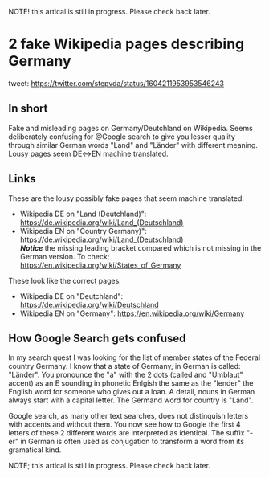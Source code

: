 
NOTE! this artical is still in progress. Please check back later.


# 2 fake Wikipedia pages describing Germany
tweet: <https://twitter.com/stepvda/status/1604211953953546243>

## In short
Fake and misleading pages on Germany/Deutchland on Wikipedia. Seems deliberately confusing for @Google search to give you lesser quality through similar German words "Land" and "Länder" with different meaning. Lousy pages seem DE↔️EN machine translated.

## Links
These are the lousy possibly fake pages that seem machine translated:
- Wikipedia DE on "Land (Deutchland)": <https://de.wikipedia.org/wiki/Land_(Deutschland)> 
- Wikipedia EN on "Country Germany)": <https://de.wikipedia.org/wiki/Land_(Deutschland)>  
      ***Notice*** the missing leading bracket compared which is not missing in the German version.
To check; <https://en.wikipedia.org/wiki/States_of_Germany>

These look like the correct pages:  
 - Wikipedia DE on "Deutchland": <https://de.wikipedia.org/wiki/Deutschland> 
 - Wikipedia EN on "Germany": <https://en.wikipedia.org/wiki/Germany> 

## How Google Search gets confused
In my search quest I was looking for the list of member states of the Federal country Germany. I know that a state of Germany, in German is called: "Länder". You pronounce the "a" with the 2 dots (called and "Umblaut" accent) as an E sounding in phonetic Enlgish the same as the "lender" the English word for someone who gives out a loan. A detail, nouns in German always start with a capital letter.
The Germand word for country is "Land". 

Google search, as many other text searches, does not distinquish letters with accents and without them. You now see how to Google the first 4 letters of these 2 different words are interpreted as identical. The suffix "-er" in German is often used as conjugation to transform a word from its gramatical kind. 

NOTE; this artical is still in progress. Please check back later.
